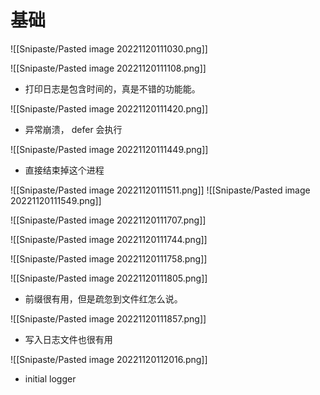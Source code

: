 # 基础
![[Snipaste/Pasted image 20221120111030.png]]

![[Snipaste/Pasted image 20221120111108.png]]

- 打印日志是包含时间的，真是不错的功能能。

![[Snipaste/Pasted image 20221120111420.png]]

- 异常崩溃， defer 会执行

![[Snipaste/Pasted image 20221120111449.png]]

- 直接结束掉这个进程

![[Snipaste/Pasted image 20221120111511.png]]
![[Snipaste/Pasted image 20221120111549.png]]

![[Snipaste/Pasted image 20221120111707.png]]

![[Snipaste/Pasted image 20221120111744.png]]

![[Snipaste/Pasted image 20221120111758.png]]

![[Snipaste/Pasted image 20221120111805.png]]

- 前缀很有用，但是疏忽到文件红怎么说。

![[Snipaste/Pasted image 20221120111857.png]]

- 写入日志文件也很有用

![[Snipaste/Pasted image 20221120112016.png]]

- initial logger
